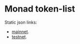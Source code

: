 # Monad token-list

Static json links:
* [mainnet](https://raw.githubusercontent.com/monad-crypto/token-list/refs/heads/main/tokenlist-mainnet.json).
* [testnet](https://raw.githubusercontent.com/monad-crypto/token-list/refs/heads/main/tokenlist-testnet.json).
